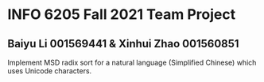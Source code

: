 # INFO 6205 Fall 2021 Team Project  

## Baiyu Li 001569441 & Xinhui Zhao 001560851  

Implement MSD radix sort for a natural language (Simplified Chinese) which uses Unicode characters.